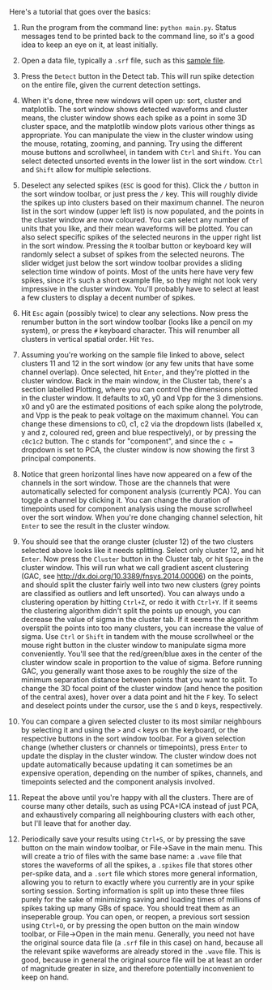 Here's a tutorial that goes over the basics:

1. Run the program from the command line: `python main.py`. Status messages tend to be printed
back to the command line, so it's a good idea to keep an eye on it, at least initially.

2. Open a data file, typically a `.srf` file, such as this [sample
file](http://swindale.ecc.ubc.ca/spyke?action=AttachFile&do=get&target=ptc15_tr7c_r87_spont_20sec.srf).

3. Press the `Detect` button in the Detect tab. This will run spike detection on the entire
file, given the current detection settings.

4. When it's done, three new windows will open up: sort, cluster and matplotlib. The sort
window shows detected waveforms and cluster means, the cluster window shows each spike as a
point in some 3D cluster space, and the matplotlib window plots various other things as
appropriate. You can manipulate the view in the cluster window using the mouse, rotating,
zooming, and panning. Try using the different mouse buttons and scrollwheel, in tandem with
`Ctrl` and `Shift`. You can select detected unsorted events in the lower list in the sort
window. `Ctrl` and `Shift` allow for multiple selections.

5. Deselect any selected spikes (`ESC` is good for this). Click the `/` button in the sort
window toolbar, or just press the `/` key. This will roughly divide the spikes up into
clusters based on their maximum channel. The neuron list in the sort window (upper left list)
is now populated, and the points in the cluster window are now coloured. You can select any
number of units that you like, and their mean waveforms will be plotted. You can also select
specific spikes of the selected neurons in the upper right list in the sort window. Pressing
the `R` toolbar button or keyboard key will randomly select a subset of spikes from the
selected neurons. The slider widget just below the sort window toolbar provides a sliding
selection time window of points. Most of the units here have very few spikes, since it's such
a short example file, so they might not look very impressive in the cluster window. You'll
probably have to select at least a few clusters to display a decent number of spikes.

6. Hit `Esc` again (possibly twice) to clear any selections. Now press the renumber button in
the sort window toolbar (looks like a pencil on my system), or press the `#` keyboard
character. This will renumber all clusters in vertical spatial order. Hit `Yes`.

7. Assuming you're working on the sample file linked to above, select clusters 11 and 12 in
the sort window (or any few units that have some channel overlap). Once selected, hit `Enter`,
and they're plotted in the cluster window. Back in the main window, in the Cluster tab,
there's a section labelled Plotting, where you can control the dimensions plotted in the
cluster window. It defaults to x0, y0 and Vpp for the 3 dimensions. x0 and y0 are the
estimated positions of each spike along the polytrode, and Vpp is the peak to peak voltage on
the maximum channel. You can change these dimensions to c0, c1, c2 via the dropdown lists
(labelled x, y and z, coloured red, green and blue respectively), or by pressing the `c0c1c2`
button. The c stands for "component", and since the `c =` dropdown is set to PCA, the cluster
window is now showing the first 3 principal components.

8. Notice that green horizontal lines have now appeared on a few of the channels in the sort
window. Those are the channels that were automatically selected for component analysis
(currently PCA). You can toggle a channel by clicking it. You can change the duration of
timepoints used for component analysis using the mouse scrollwheel over the sort window. When
you're done changing channel selection, hit `Enter` to see the result in the cluster window.

9. You should see that the orange cluster (cluster 12) of the two clusters selected above
looks like it needs splitting. Select only cluster 12, and hit `Enter`. Now press the
`Cluster` button in the Cluster tab, or hit `Space` in the cluster window. This will run what
we call gradient ascent clustering (GAC, see http://dx.doi.org/10.3389/fnsys.2014.00006) on
the points, and should split the cluster fairly well into two new clusters (grey points are
classified as outliers and left unsorted). You can always undo a clustering operation by
hitting `Ctrl+Z`, or redo it with `Ctrl+Y`. If it seems the clustering algorithm didn't split
the points up enough, you can decrease the value of sigma in the cluster tab. If it seems the
algorithm oversplit the points into too many clusters, you can increase the value of sigma.
Use `Ctrl` or `Shift` in tandem with the mouse scrollwheel or the mouse right button in the
cluster window to manipulate sigma more conveniently. You'll see that the red/green/blue axes
in the center of the cluster window scale in proportion to the value of sigma. Before running
GAC, you generally want those axes to be roughly the size of the minimum separation distance
between points that you want to split. To change the 3D focal point of the cluster window (and
hence the position of the central axes), hover over a data point and hit the `F` key. To
select and deselect points under the cursor, use the `S` and `D` keys, respectively.

10. You can compare a given selected cluster to its most similar neighbours by selecting it
and using the `>` and `<` keys on the keyboard, or the respective buttons in the sort window
toolbar. For a given selection change (whether clusters or channels or timepoints), press
`Enter` to update the display in the cluster window. The cluster window does not update
automatically because updating it can sometimes be an expensive operation, depending on the
number of spikes, channels, and timepoints selected and the component analysis involved.

11. Repeat the above until you're happy with all the clusters. There are of course many other
details, such as using PCA+ICA instead of just PCA, and exhaustively comparing all
neighbouring clusters with each other, but I'll leave that for another day.

12. Periodically save your results using `Ctrl+S`, or by pressing the save button on the main
window toolbar, or File->Save in the main menu. This will create a trio of files with the same
base name: a `.wave` file that stores the waveforms of all the spikes, a `.spikes` file that
stores other per-spike data, and a `.sort` file which stores more general information,
allowing you to return to exactly where you currently are in your spike sorting session.
Sorting information is split up into these three files purely for the sake of minimizing
saving and loading times of millions of spikes taking up many GBs of space. You should treat
them as an inseperable group. You can open, or reopen, a previous sort session using `Ctrl+O`,
or by pressing the open button on the main window toolbar, or File->Open in the main menu.
Generally, you need not have the original source data file (a `.srf` file in this case) on
hand, because all the relevant spike waveforms are already stored in the `.wave` file. This is
good, because in general the original source file will be at least an order of magnitude
greater in size, and therefore potentially inconvenient to keep on hand.
